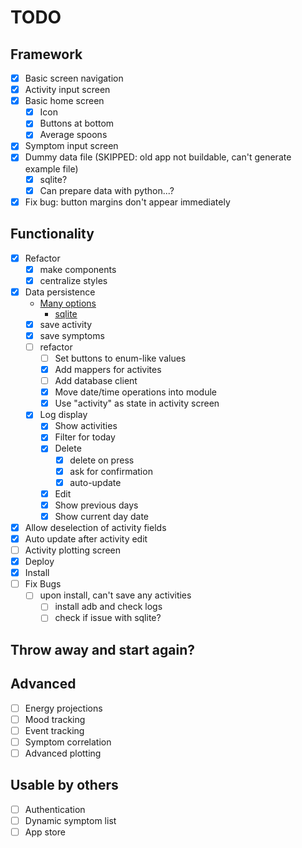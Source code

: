 # TODO

## Framework

- [x] Basic screen navigation
- [x] Activity input screen
- [x] Basic home screen
  - [x] Icon
  - [x] Buttons at bottom
  - [x] Average spoons
- [x] Symptom input screen
- [x] Dummy data file (SKIPPED: old app not buildable, can't generate example file)
  - [x] sqlite?
  - [x] Can prepare data with python...?
- [x] Fix bug: button margins don't appear immediately

## Functionality

- [x] Refactor
  - [x] make components
  - [x] centralize styles
- [x] Data persistence
  - [Many options](https://taglineinfotech.com/react-native-database/)
    - [sqlite](https://www.npmjs.com/package/react-native-sqlite-storage)
  - [x] save activity
  - [x] save symptoms
  - [ ] refactor
    - [ ] Set buttons to enum-like values
    - [x] Add mappers for activites
    - [ ] Add database client
    - [x] Move date/time operations into module
    - [x] Use "activity" as state in activity screen
  - [x] Log display
    - [x] Show activities
    - [x] Filter for today
    - [x] Delete
      - [x] delete on press
      - [x] ask for confirmation
      - [x] auto-update
    - [x] Edit
    - [x] Show previous days
    - [x] Show current day date
- [x] Allow deselection of activity fields
- [x] Auto update after activity edit
- [ ] Activity plotting screen
- [x] Deploy
- [x] Install
- [ ] Fix Bugs
  - [ ] upon install, can't save any activities
    - [ ] install adb and check logs
    - [ ] check if issue with sqlite?

## Throw away and start again?

## Advanced

- [ ] Energy projections
- [ ] Mood tracking
- [ ] Event tracking
- [ ] Symptom correlation
- [ ] Advanced plotting

## Usable by others

- [ ] Authentication
- [ ] Dynamic symptom list
- [ ] App store
